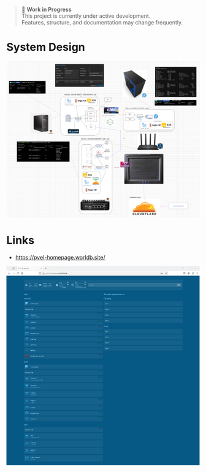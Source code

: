 > 🚧 **Work in Progress**  
> This project is currently under active development.  
> Features, structure, and documentation may change frequently.  


# System Design
<img src="images/LabArchiteture.png" alt="drawing" width="1000"/>

# Links
- https://pvel-homepage.worldb.site/
<img src="images/Homepage.png" alt="drawing" width="1000"/>


